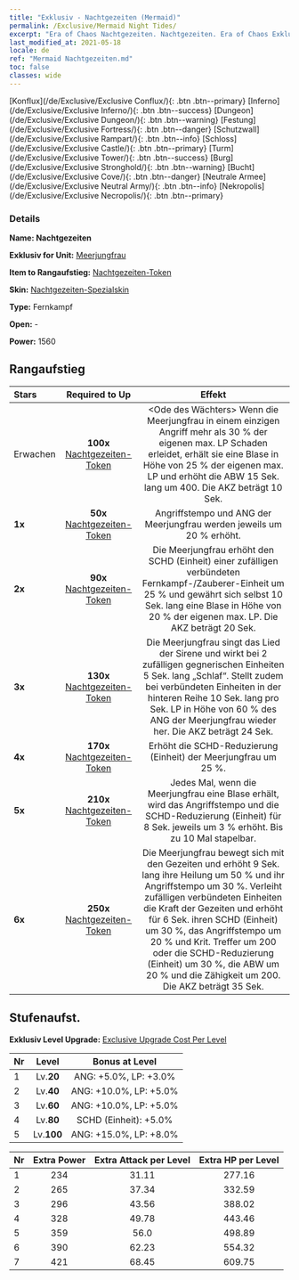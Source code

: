 ```yaml
---
title: "Exklusiv - Nachtgezeiten (Mermaid)"
permalink: /Exclusive/Mermaid Night Tides/
excerpt: "Era of Chaos Nachtgezeiten. Nachtgezeiten. Era of Chaos Exklusiv Nachtgezeiten. Meerjungfrau Exklusiv."
last_modified_at: 2021-05-18
locale: de
ref: "Mermaid Nachtgezeiten.md"
toc: false
classes: wide
---
```

 [Konflux](/de/Exclusive/Exclusive Conflux/){: .btn .btn--primary} [Inferno](/de/Exclusive/Exclusive Inferno/){: .btn .btn--success} [Dungeon](/de/Exclusive/Exclusive Dungeon/){: .btn .btn--warning} [Festung](/de/Exclusive/Exclusive Fortress/){: .btn .btn--danger} [Schutzwall](/de/Exclusive/Exclusive Rampart/){: .btn .btn--info} [Schloss](/de/Exclusive/Exclusive Castle/){: .btn .btn--primary} [Turm](/de/Exclusive/Exclusive Tower/){: .btn .btn--success} [Burg](/de/Exclusive/Exclusive Stronghold/){: .btn .btn--warning} [Bucht](/de/Exclusive/Exclusive Cove/){: .btn .btn--danger} [Neutrale Armee](/de/Exclusive/Exclusive Neutral Army/){: .btn .btn--info} [Nekropolis](/de/Exclusive/Exclusive Necropolis/){: .btn .btn--primary} 

### Details
 **Name: Nachtgezeiten** 

 **Exklusiv for Unit:** [Meerjungfrau](/de/units/Mermaid/) 

 **Item to Rangaufstieg:** [Nachtgezeiten-Token](/ItemsDE/con_1004/)

 **Skin:** [Nachtgezeiten-Spezialskin](/ItemsDE/con_672/)

 **Type:** Fernkampf

 **Open:** -

 **Power:** 1560

## Rangaufstieg

  |     Stars    |  Required to Up | Effekt |
  |:-------------|:---------------:|:---------------:|
  |  Erwachen  | **100x** [Nachtgezeiten-Token](/ItemsDE/con_1004/) | <Ode des Wächters> Wenn die Meerjungfrau in einem einzigen Angriff mehr als 30 % der eigenen max. LP Schaden erleidet, erhält sie eine Blase in Höhe von 25 % der eigenen max. LP und erhöht die ABW 15 Sek. lang um 400. Die AKZ beträgt 10 Sek. |
  | **1x** <i class="fas fa-star"/> | **50x** [Nachtgezeiten-Token](/ItemsDE/con_1004/) | Angriffstempo und ANG der Meerjungfrau werden jeweils um 20 % erhöht. |
  | **2x** <i class="fas fa-star"/> | **90x** [Nachtgezeiten-Token](/ItemsDE/con_1004/) | <Lied des Beistands> Die Meerjungfrau erhöht den SCHD (Einheit) einer zufälligen verbündeten Fernkampf-/Zauberer-Einheit um 25 % und gewährt sich selbst 10 Sek. lang eine Blase in Höhe von 20 % der eigenen max. LP. Die AKZ beträgt 20 Sek. |
  | **3x** <i class="fas fa-star"/> | **130x** [Nachtgezeiten-Token](/ItemsDE/con_1004/) | <Sirenenlied> Die Meerjungfrau singt das Lied der Sirene und wirkt bei 2 zufälligen gegnerischen Einheiten 5 Sek. lang „Schlaf“. Stellt zudem bei verbündeten Einheiten in der hinteren Reihe 10 Sek. lang pro Sek. LP in Höhe von 60 % des ANG der Meerjungfrau wieder her. Die AKZ beträgt 24 Sek. |
  | **4x** <i class="fas fa-star"/> | **170x** [Nachtgezeiten-Token](/ItemsDE/con_1004/) | Erhöht die SCHD-Reduzierung (Einheit) der Meerjungfrau um 25 %. |
  | **5x** <i class="fas fa-star"/> | **210x** [Nachtgezeiten-Token](/ItemsDE/con_1004/) | Jedes Mal, wenn die Meerjungfrau eine Blase erhält, wird das Angriffstempo und die SCHD-Reduzierung (Einheit) für 8 Sek. jeweils um 3 % erhöht. Bis zu 10 Mal stapelbar. |
  | **6x** <i class="fas fa-star"/> | **250x** [Nachtgezeiten-Token](/ItemsDE/con_1004/) | <Lied der Nachtgezeiten> Die Meerjungfrau bewegt sich mit den Gezeiten und erhöht 9 Sek. lang ihre Heilung um 50 % und ihr Angriffstempo um 30 %. Verleiht zufälligen verbündeten Einheiten die Kraft der Gezeiten und erhöht für 6 Sek. ihren SCHD (Einheit) um 30 %, das Angriffstempo um 20 % und Krit. Treffer um 200 oder die SCHD-Reduzierung (Einheit) um 30 %, die ABW um 20 % und die Zähigkeit um 200. Die AKZ beträgt 35 Sek. |


## Stufenaufst.
 **Exklusiv Level Upgrade:** [Exclusive Upgrade Cost Per Level](/Exclusive/ExclusiveUpgradeCostPerLevel/)

  |  Nr  |   Level  | Bonus at Level |
  |:-----|:--------:|:--------------:|
  | 1 | Lv.**20** | ANG: +5.0%, LP: +3.0% |
  | 2 | Lv.**40** | ANG: +10.0%, LP: +5.0% |
  | 3 | Lv.**60** | ANG: +10.0%, LP: +5.0% |
  | 4 | Lv.**80** | SCHD (Einheit): +5.0% |
  | 5 | Lv.**100** | ANG: +15.0%, LP: +8.0% |


  |  Nr  |  Extra Power | Extra Attack per Level | Extra HP per Level |
  |:-----|:--------:|:--------:|:--------:|
  | 1 | 234 | 31.11 | 277.16 |
  | 2 | 265 | 37.34 | 332.59 |
  | 3 | 296 | 43.56 | 388.02 |
  | 4 | 328 | 49.78 | 443.46 |
  | 5 | 359 | 56.0 | 498.89 |
  | 6 | 390 | 62.23 | 554.32 |
  | 7 | 421 | 68.45 | 609.75 |


